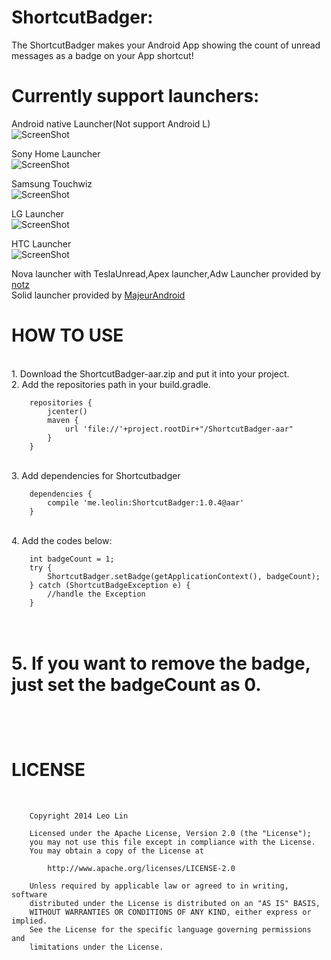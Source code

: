 ShortcutBadger:
===================================

The ShortcutBadger makes your Android App showing the count of unread messages as a badge on your App shortcut!

# Currently support launchers:<br/>

Android native Launcher(Not support Android L)<br/>
![ScreenShot](https://raw.github.com/leolin310148/ShortcutBadger/master/screenshots/ss_android.png)

Sony Home Launcher<br/>
![ScreenShot](https://raw.github.com/leolin310148/ShortcutBadger/master/screenshots/ss_sony.png)

Samsung Touchwiz<br/>
![ScreenShot](https://raw.github.com/leolin310148/ShortcutBadger/master/screenshots/ss_samsung.png)

LG Launcher<br/>
![ScreenShot](https://raw.github.com/leolin310148/ShortcutBadger/master/screenshots/ss_lg.png)

HTC Launcher<br/>
![ScreenShot](https://raw.github.com/leolin310148/ShortcutBadger/master/screenshots/ss_htc.png)


Nova launcher with TeslaUnread,Apex launcher,Adw Launcher provided by <a href="https://github.com/notz"/>notz</a><br/>
Solid launcher provided by <a href="https://github.com/MajeurAndroid"/>MajeurAndroid</a>



HOW TO USE
===================================
<br/>1. Download the ShortcutBadger-aar.zip and put it into your project.
<br/>2. Add the repositories path in your build.gradle.

        repositories {
            jcenter()
            maven {
                url 'file://'+project.rootDir+"/ShortcutBadger-aar"
            }
        }
<br/>3. Add dependencies for Shortcutbadger
        
        dependencies {
            compile 'me.leolin:ShortcutBadger:1.0.4@aar'
        }

<br/>4. Add the codes below:

        int badgeCount = 1;
        try {
            ShortcutBadger.setBadge(getApplicationContext(), badgeCount);
        } catch (ShortcutBadgeException e) {
            //handle the Exception
        }
<br/>5. If you want to remove the badge, just set the badgeCount as 0.
<br/>
<br/>
<br/>
<br/>
LICENSE
===================================
<br/>
        
        Copyright 2014 Leo Lin
        
        Licensed under the Apache License, Version 2.0 (the "License");
        you may not use this file except in compliance with the License.
        You may obtain a copy of the License at
        
            http://www.apache.org/licenses/LICENSE-2.0
        
        Unless required by applicable law or agreed to in writing, software
        distributed under the License is distributed on an "AS IS" BASIS,
        WITHOUT WARRANTIES OR CONDITIONS OF ANY KIND, either express or implied.
        See the License for the specific language governing permissions and
        limitations under the License.
<br/>       

